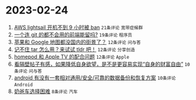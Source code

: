 # 2023-02-24

1. [AWS lightsail 开机不到 9 小时被 ban](https://www.v2ex.com/t/918722) `21条评论` `宽带症候群`
1. [一个连 git 的都不会用的前端能留吗?](https://www.v2ex.com/t/918735) `19条评论` `程序员`
1. [苹果和 Google 地图都没国内的街景了？](https://www.v2ex.com/t/918725) `12条评论` `问与答`
1. [记不住 tar 怎么用？来试试 tldr 吧！](https://www.v2ex.com/t/918720) `12条评论` `分享创造`
1. [homepod 和 Apple TV 的配合问题](https://www.v2ex.com/t/918715) `12条评论` `Apple`
1. [看隔壁帖子有感，如果降低自身欲望，是不是更容易实现“自身的财富自由”](https://www.v2ex.com/t/918729) `10条评论` `问与答`
1. [android 有没有一套相对通用/安全/可靠的数据备份和恢复方案](https://www.v2ex.com/t/918717) `10条评论` `Android`
1. [奶爸车选择困难](https://www.v2ex.com/t/918728) `8条评论` `汽车`
